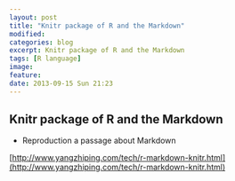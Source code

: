 ```yaml
---
layout: post
title: "Knitr package of R and the Markdown"
modified:
categories: blog
excerpt: Knitr package of R and the Markdown
tags: [R language]
image:
feature:
date: 2013-09-15 Sun 21:23
---
```


## Knitr package of R and the Markdown 

- Reproduction a passage about Markdown

[http://www.yangzhiping.com/tech/r-markdown-knitr.html](http://www.yangzhiping.com/tech/r-markdown-knitr.html)

